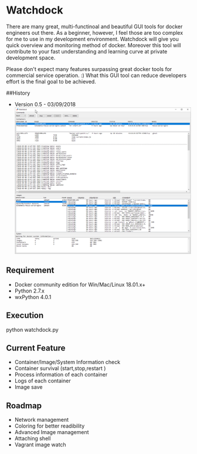 # Watchdock
There are many great, multi-functinoal and beautiful GUI tools for docker engineers out there. As a beginner, however, I feel those are too complex for me to use in my development environment. Watchdock will give you quick overview and monitoring method of docker. Moreover this tool will contribute to your fast understanding and learning curve at private development space.

Please don't expect many features surpassing great docker tools for commercial service operation. :)
What this GUI tool can reduce developers effort is the final goal to be achieved.

##History
- Version 0.5 - 03/09/2018
![Screenshot](screenshot.png)

## Requirement
- Docker community edition for Win/Mac/Linux 18.01.x+
- Python 2.7.x
- wxPython 4.0.1

## Execution
python watchdock.py

## Current Feature
- Container/Image/System Information check
- Container survival (start,stop,restart )
- Process information of each container
- Logs of each container
- Image save


## Roadmap
- Network management
- Coloring for better readibility
- Advanced Image management
- Attaching shell
- Vagrant image watch

